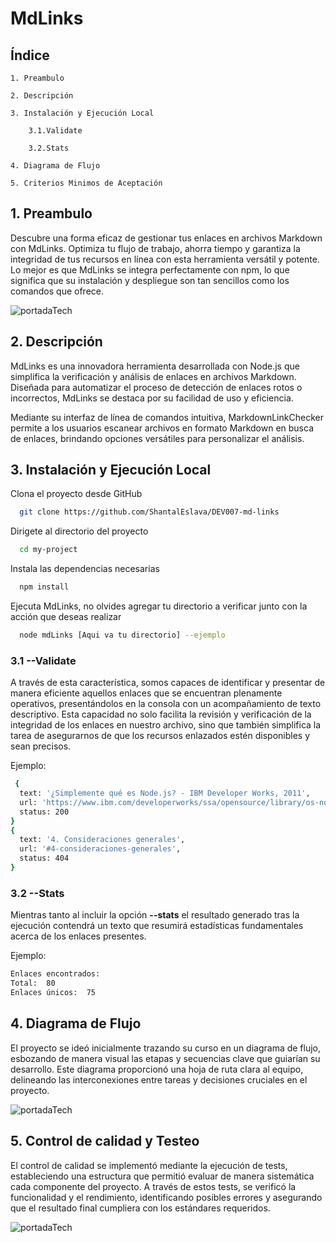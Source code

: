 
# MdLinks

## Índice

    1. Preambulo

    2. Descripción

    3. Instalación y Ejecución Local

        3.1.Validate

        3.2.Stats

    4. Diagrama de Flujo

    5. Criterios Minimos de Aceptación

## 1. Preambulo

Descubre una forma eficaz de gestionar tus enlaces en archivos Markdown con MdLinks. Optimiza tu flujo de trabajo, ahorra tiempo y garantiza la integridad de tus recursos en línea con esta herramienta versátil y potente. Lo mejor es que MdLinks se integra perfectamente con npm, lo que significa que su instalación y despliegue son tan sencillos como los comandos que ofrece. 

![portadaTech](C:\Users\Shanty\Desktop\Laboratoria\mdLinks\DEV007-md-links\images\imagentechportada.jpg)

## 2. Descripción

MdLinks es una innovadora herramienta desarrollada con Node.js que simplifica la verificación y análisis de enlaces en archivos Markdown. Diseñada para automatizar el proceso de detección de enlaces rotos o incorrectos, MdLinks se destaca por su facilidad de uso y eficiencia.

Mediante su interfaz de línea de comandos intuitiva, MarkdownLinkChecker permite a los usuarios escanear archivos en formato Markdown en busca de enlaces, brindando opciones versátiles para personalizar el análisis.

## 3. Instalación y Ejecución Local

Clona el proyecto desde GitHub

```bash
  git clone https://github.com/ShantalEslava/DEV007-md-links
```

Dirigete al directorio del proyecto

```bash
  cd my-project
```

Instala las dependencias necesarias

```bash
  npm install
```

Ejecuta MdLinks, no olvides agregar tu directorio a verificar junto con la acción que deseas realizar

```bash
  node mdLinks [Aqui va tu directorio] --ejemplo
```
###  3.1 --Validate

A través de esta característica, somos capaces de identificar y presentar de manera eficiente aquellos enlaces que se encuentran plenamente operativos, presentándolos en la consola con un acompañamiento de texto descriptivo. Esta capacidad no solo facilita la revisión y verificación de la integridad de los enlaces en nuestro archivo, sino que también simplifica la tarea de asegurarnos de que los recursos enlazados estén disponibles y sean precisos.

Ejemplo:

```bash
 {
  text: '¿Simplemente qué es Node.js? - IBM Developer Works, 2011',
  url: 'https://www.ibm.com/developerworks/ssa/opensource/library/os-nodejs/index.html',
  status: 200
}
{
  text: '4. Consideraciones generales',
  url: '#4-consideraciones-generales',
  status: 404
}
```

###   3.2 --Stats

Mientras tanto al incluir la opción  **--stats** el resultado generado tras la ejecución contendrá un texto que resumirá estadísticas fundamentales acerca de los enlaces presentes.

 Ejemplo:

```bash
Enlaces encontrados:
Total:  80
Enlaces únicos:  75
```










## 4. Diagrama de Flujo

El proyecto se ideó inicialmente trazando su curso en un diagrama de flujo, esbozando de manera visual las etapas y secuencias clave que guiarían su desarrollo. Este diagrama proporcionó una hoja de ruta clara al equipo, delineando las interconexiones entre tareas y decisiones cruciales en el proyecto.


![portadaTech](C:\Users\Shanty\Desktop\Laboratoria\mdLinks\DEV007-md-links\images\diagramawhimscal.png)

## 5. Control de calidad y Testeo
El control de calidad se implementó mediante la ejecución de tests, estableciendo una estructura que permitió evaluar de manera sistemática cada componente del proyecto. A través de estos tests, se verificó la funcionalidad y el rendimiento, identificando posibles errores y asegurando que el resultado final cumpliera con los estándares requeridos.

![portadaTech](C:\Users\Shanty\Desktop\Laboratoria\mdLinks\DEV007-md-links\images\testimage1.png)
